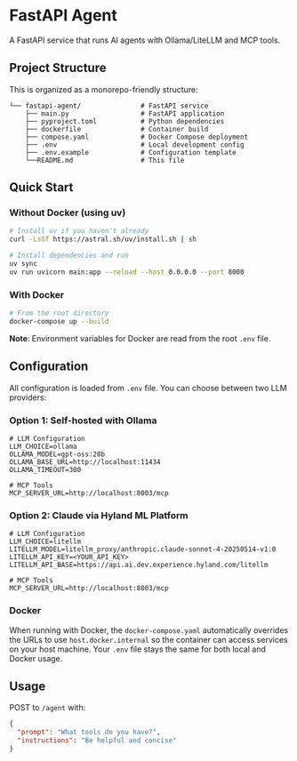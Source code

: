 # FastAPI Agent

A FastAPI service that runs AI agents with Ollama/LiteLLM and MCP tools.

## Project Structure

This is organized as a monorepo-friendly structure:
```
└── fastapi-agent/               # FastAPI service
    ├── main.py                  # FastAPI application
    ├── pyproject.toml           # Python dependencies
    ├── dockerfile               # Container build
    ├── compose.yaml             # Docker Compose deployment
    ├── .env                     # Local development config
    ├── .env.example             # Configuration template
    └──README.md                 # This file
```

## Quick Start

### Without Docker (using uv)

```bash
# Install uv if you haven't already
curl -LsSf https://astral.sh/uv/install.sh | sh

# Install dependencies and run
uv sync
uv run uvicorn main:app --reload --host 0.0.0.0 --port 8000
```

### With Docker

```bash
# From the root directory
docker-compose up --build
```

**Note**: Environment variables for Docker are read from the root `.env` file.

## Configuration

All configuration is loaded from `.env` file. You can choose between two LLM providers:

### Option 1: Self-hosted with Ollama

```env
# LLM Configuration
LLM_CHOICE=ollama
OLLAMA_MODEL=gpt-oss:20b
OLLAMA_BASE_URL=http://localhost:11434
OLLAMA_TIMEOUT=300

# MCP Tools
MCP_SERVER_URL=http://localhost:8003/mcp
```

### Option 2: Claude via Hyland ML Platform

```env
# LLM Configuration
LLM_CHOICE=litellm
LITELLM_MODEL=litellm_proxy/anthropic.claude-sonnet-4-20250514-v1:0
LITELLM_API_KEY=<YOUR_API_KEY>
LITELLM_API_BASE=https://api.ai.dev.experience.hyland.com/litellm

# MCP Tools
MCP_SERVER_URL=http://localhost:8003/mcp
```

### Docker

When running with Docker, the `docker-compose.yaml` automatically overrides the URLs to use `host.docker.internal` so the container can access services on your host machine. Your `.env` file stays the same for both local and Docker usage.

## Usage

POST to `/agent` with:
```json
{
  "prompt": "What tools do you have?",
  "instructions": "Be helpful and concise"
}
```
